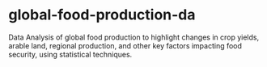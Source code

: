 # global-food-production-da
Data Analysis of global food production to highlight changes in crop yields, arable land, regional production, and other key factors impacting food security, using statistical techniques.
